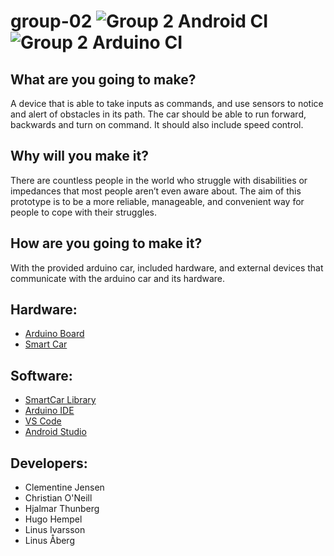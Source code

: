 # group-02 ![Group 2 Android CI] ![Group 2 Arduino CI]

## What are you going to make?

A device that is able to take inputs as commands, and use sensors to notice and alert of obstacles in its path. The car should be able to run forward, backwards and turn on command. It should also include speed control.

## Why will you make it?

There are countless people in the world who struggle with disabilities or impedances that most people aren’t even aware about. The aim of this prototype is to be a more reliable, manageable, and convenient way for people to cope with their struggles.

## How are you going to make it?

With the provided arduino car, included hardware, and external devices that communicate with the arduino car and its hardware.

## Hardware:

- [Arduino Board](https://www.hackster.io/arduino/products/arduino-uno-genuino-uno?ref=project-1648ad)
- [Smart Car](https://www.hackster.io/platisd/getting-started-with-the-smartcar-platform-1648ad)

## Software:

- [SmartCar Library](https://www.arduinolibraries.info/libraries/smartcar-shield)
- [Arduino IDE](https://www.arduino.cc/)
- [VS Code](https://code.visualstudio.com/)
- [Android Studio](https://developer.android.com/studio)

## Developers:

- Clementine Jensen
- Christian O'Neill
- Hjalmar Thunberg
- Hugo Hempel
- Linus Ivarsson
- Linus Åberg

[Group 2 Android CI]: https://github.com/DIT112-V20/group-06/workflows/Android%20CI/badge.svg
[Group 2 Arduino CI]: https://github.com/DIT112-V20/group-06/workflows/Arduino%20CI/badge.svg
